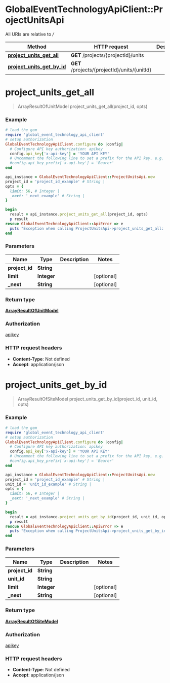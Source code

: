 # GlobalEventTechnologyApiClient::ProjectUnitsApi

All URIs are relative to */*

Method | HTTP request | Description
------------- | ------------- | -------------
[**project_units_get_all**](ProjectUnitsApi.md#project_units_get_all) | **GET** /projects/{projectId}/units | 
[**project_units_get_by_id**](ProjectUnitsApi.md#project_units_get_by_id) | **GET** /projects/{projectId}/units/{unitId} | 

# **project_units_get_all**
> ArrayResultOfUnitModel project_units_get_all(project_id, opts)



### Example
```ruby
# load the gem
require 'global_event_technology_api_client'
# setup authorization
GlobalEventTechnologyApiClient.configure do |config|
  # Configure API key authorization: apikey
  config.api_key['x-api-key'] = 'YOUR API KEY'
  # Uncomment the following line to set a prefix for the API key, e.g. 'Bearer' (defaults to nil)
  #config.api_key_prefix['x-api-key'] = 'Bearer'
end

api_instance = GlobalEventTechnologyApiClient::ProjectUnitsApi.new
project_id = 'project_id_example' # String | 
opts = { 
  limit: 56, # Integer | 
  _next: '_next_example' # String | 
}

begin
  result = api_instance.project_units_get_all(project_id, opts)
  p result
rescue GlobalEventTechnologyApiClient::ApiError => e
  puts "Exception when calling ProjectUnitsApi->project_units_get_all: #{e}"
end
```

### Parameters

Name | Type | Description  | Notes
------------- | ------------- | ------------- | -------------
 **project_id** | **String**|  | 
 **limit** | **Integer**|  | [optional] 
 **_next** | **String**|  | [optional] 

### Return type

[**ArrayResultOfUnitModel**](ArrayResultOfUnitModel.md)

### Authorization

[apikey](../README.md#apikey)

### HTTP request headers

 - **Content-Type**: Not defined
 - **Accept**: application/json



# **project_units_get_by_id**
> ArrayResultOfSiteModel project_units_get_by_id(project_id, unit_id, opts)



### Example
```ruby
# load the gem
require 'global_event_technology_api_client'
# setup authorization
GlobalEventTechnologyApiClient.configure do |config|
  # Configure API key authorization: apikey
  config.api_key['x-api-key'] = 'YOUR API KEY'
  # Uncomment the following line to set a prefix for the API key, e.g. 'Bearer' (defaults to nil)
  #config.api_key_prefix['x-api-key'] = 'Bearer'
end

api_instance = GlobalEventTechnologyApiClient::ProjectUnitsApi.new
project_id = 'project_id_example' # String | 
unit_id = 'unit_id_example' # String | 
opts = { 
  limit: 56, # Integer | 
  _next: '_next_example' # String | 
}

begin
  result = api_instance.project_units_get_by_id(project_id, unit_id, opts)
  p result
rescue GlobalEventTechnologyApiClient::ApiError => e
  puts "Exception when calling ProjectUnitsApi->project_units_get_by_id: #{e}"
end
```

### Parameters

Name | Type | Description  | Notes
------------- | ------------- | ------------- | -------------
 **project_id** | **String**|  | 
 **unit_id** | **String**|  | 
 **limit** | **Integer**|  | [optional] 
 **_next** | **String**|  | [optional] 

### Return type

[**ArrayResultOfSiteModel**](ArrayResultOfSiteModel.md)

### Authorization

[apikey](../README.md#apikey)

### HTTP request headers

 - **Content-Type**: Not defined
 - **Accept**: application/json



